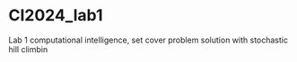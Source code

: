 # CI2024_lab1
Lab 1 computational intelligence, set cover problem solution with stochastic hill climbin
